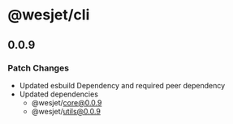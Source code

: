 # @wesjet/cli

## 0.0.9

### Patch Changes

- Updated esbuild Dependency and required peer dependency
- Updated dependencies
  - @wesjet/core@0.0.9
  - @wesjet/utils@0.0.9
